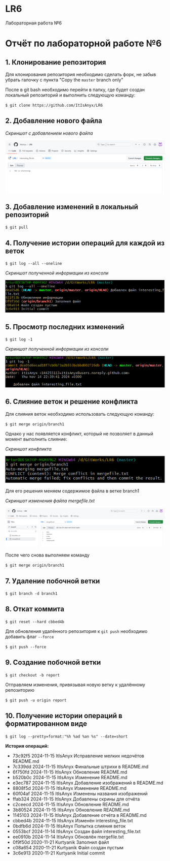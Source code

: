 # LR6
Лабораторная работа №6

# Отчёт по лабораторной работе №6
## 1. Клонирование репозитория
Для клонирования репозитория необходимо сделать форк, не забыв убрать галочку с пункта "Copy the `master` branch only"

После в git bash необходимо перейти в папку, где будет создан локальный репозиторий и выполнить следующую команду:

`$ git clone https://github.com/ItIsAnyx/LR6`

## 2. Добавление нового файла

*Скриншот с добавлением нового файла*

![Добавление файла interesting_file.txt](Изображения/interesting_file.png)

## 3. Добавление изменений в локальный репозиторий

`$ git pull`

## 4. Получение истории операций для каждой из веток

`$ git log --all --oneline`

*Скриншот полученной информации из консоли*

![Информация из консоли о всех ветках](Изображения/git_log_--all_--oneline.png)

## 5. Просмотр последних изменений

`$ git log -1`

*Скриншот полученной информации из консоли*

![Информация из консоли о последнем изменении](Изображения/git_log_-1.png)

## 6. Слияние веток и решение конфликта
Для слияния веток необходимо использовать следующую команду:

`$ git merge origin/branch1`

Однако у нас появляется конфликт, который не позволяет в данный момент выполнить слияние:

*Скриншот конфликта*

![Конфликт при слиянии](Изображения/Конфликт_при_слиянии_веток.png)

Для его решения меняем содержимое файла в ветке branch1

*Скриншот изменения файла mergefile.txt*

![Изменение mergefile.txt](Изображения/mergefile.png)

После чего снова выполняем команду

`$ git merge origin/branch1`

## 7. Удаление побочной ветки

`$ git branch -d branch1`

## 8. Откат коммита

`$ git reset --hard cbbed4b`

Для обновления удалённого репозитория к `git push` необходимо добавить флаг `--force`

`$ git push --force`

## 9. Создание побочной ветки

`$ git checkout -b report`

Отправляем изменения, привязывая новую ветку к удалённому репозиторию

`$ git push -u origin report`

## 10. Получение истории операций в форматированном виде

`$ git log --pretty=format:"%h %ad %an %s" --date=short`

**История операций:**
* 73c92f5 2024-11-15 ItIsAnyx Исправление мелких недочётов README.md
* 7c339dd 2024-11-15 ItIsAnyx Финальные штрихи в README.md
* 6f750fd 2024-11-15 ItIsAnyx Обновление README.md
* b520b0c 2024-11-15 ItIsAnyx Изменение README.md
* e3ec787 2024-11-15 ItIsAnyx Добавление изображений в README.md
* 8808f5d 2024-11-15 ItIsAnyx Изменение README.md
* 60f04af 2024-11-15 ItIsAnyx Изменены названия изображений
* ffab324 2024-11-15 ItIsAnyx Добавлены скрины для отчёта
* c2ceecd 2024-11-15 ItIsAnyx Обновление README.md
* 3b80524 2024-11-15 ItIsAnyx Обновление README.md
* 1145103 2024-11-15 ItIsAnyx Добавление отчёта в README.md
* cbbed4b 2024-11-15 ItIsAnyx Изменён interesting_file.txt
* 0bdfb6d 2024-11-15 ItIsAnyx Попытка слияния веток
* 0553bcf 2024-11-14 ItIsAnyx Создан файл interesting_file.txt
* ee0910b 2024-11-14 ItIsAnyx Обновлён mergefile.txt
* 0f9f50d 2020-11-21 Kurtyanik Заполнил файл
* c08a654 2020-11-21 Kurtyanik Файл создан пустым
* 3c6e913 2020-11-21 Kurtyanik Initial commit
